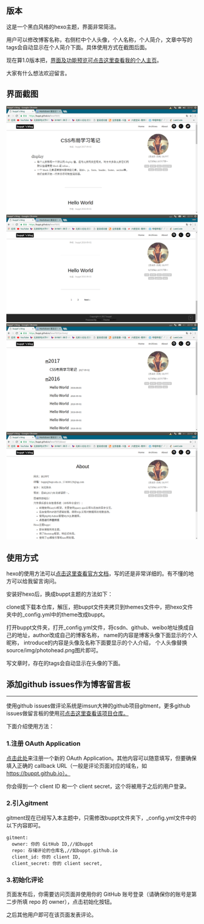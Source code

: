 ## 版本
这是一个黑白风格的hexo主题，界面非常简洁。

用户可以修改博客名称，右侧栏中个人头像，个人名称，个人简介，文章中写的tags会自动显示在个人简介下面。具体使用方式在截图后面。

现在算1.0版本把，<a href="https://buppt.github.io">界面及功能预览可点击这里查看我的个人主页</a>。

大家有什么想法欢迎留言。

## 界面截图
![界面预览图](screenshot/screenshot1.png)
![界面预览图](screenshot/screenshot2.png)
![界面预览图](screenshot/screenshot3.png)
![界面预览图](screenshot/screenshot4.png)

## 使用方式
hexo的使用方法可以<a href="https://hexo.io/zh-cn/docs/">点击这里查看官方文档</a>，写的还是非常详细的。有不懂的地方可以给我留言询问。

安装好hexo后，换成buppt主题的方法如下：

clone或下载本仓库，解压，把buppt文件夹拷贝到themes文件中，把hexo文件夹中的_config.yml中的theme改成buppt。

打开buppt文件夹，打开_config.yml文件，将csdn、github、weibo地址换成自己的地址，author改成自己的博客名称，
name的内容是博客头像下面显示的个人昵称，
introduce的内容是头像及名称下面要显示的个人介绍，
个人头像替换source/img/photohead.png图片即可。

写文章时，存在的tags会自动显示在头像的下面。
## 添加github issues作为博客留言板
---
使用github issues做评论系统是imsun大神的github项目gitment，更多github issues做留言板的使用<a href="https://github.com/imsun/gitment">可点击这里查看该项目仓库。</a>

下面介绍使用方法：
### 1.注册 OAuth Application
<a href="https://github.com/settings/applications/new">点击此处</a>来注册一个新的 OAuth Application。其他内容可以随意填写，但要确保填入正确的 callback URL（一般是评论页面对应的域名，如 https://buppt.github.io）。

你会得到一个 client ID 和一个 client secret，这个将被用于之后的用户登录。
### 2.引入gitment
gitment现在已经写入本主题中，只需修改buppt文件夹下，_config.yml文件中的以下内容即可。
```
gitment:
  owner: 你的 GitHub ID,//如buppt
  repo: 存储评论的仓库名,//如buppt.github.io
  client_id: 你的 client ID,
  client_secret: 你的 client secret,

```
### 3.初始化评论
页面发布后，你需要访问页面并使用你的 GitHub 账号登录（请确保你的账号是第二步所填 repo 的 owner），点击初始化按钮。

之后其他用户即可在该页面发表评论。
